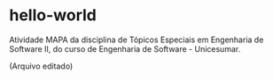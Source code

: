 # hello-world

Atividade MAPA da disciplina de Tópicos Especiais em Engenharia de Software II, do curso de Engenharia de Software - Unicesumar. 

(Arquivo editado)
